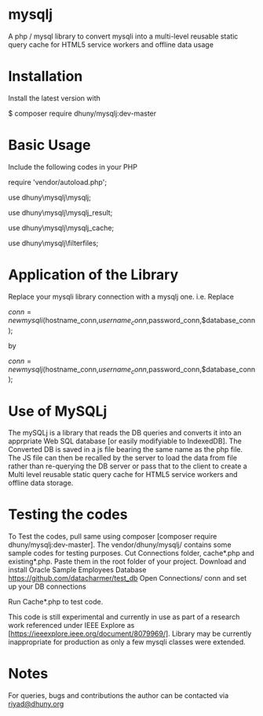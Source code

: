 # mysqlj
A php / mysql library to convert mysqli into a multi-level reusable static query cache for HTML5 service workers and offline data usage


# Installation

Install the latest version with

$ composer require dhuny/mysqlj:dev-master

# Basic Usage

Include the following codes in your PHP  

require 'vendor/autoload.php';

use dhuny\mysqlj\mysqlj;

use dhuny\mysqlj\mysqlj_result;

use dhuny\mysqlj\mysqlj_cache;

use dhuny\mysqlj\filterfiles;

# Application of the Library

Replace your mysqli library connection with a mysqlj one.
i.e. Replace

$conn = new mysqli($hostname_conn,$username_conn,$password_conn,$database_conn);

by

$conn = new mysqlj($hostname_conn,$username_conn,$password_conn,$database_conn);


# Use of MySQLj

The mySQLj is a library that reads the DB queries and converts it into an apprpriate Web SQL database [or easily modifyiable to IndexedDB]. The Converted DB is saved in a js file bearing the same name as the php file. The JS file can then be recalled by the server to load the data from file rather than re-querying the DB server or pass that to the client to create a Multi level reusable static query cache for HTML5 service workers and offline data storage.   


# Testing the codes

To Test the codes, pull same using composer [composer require dhuny/mysqlj:dev-master]. The vendor/dhuny/mysqlj/ contains some sample codes for testing purposes. Cut Connections folder, cache*.php and existing*.php. Paste them in the root folder of your project.
Download and install Oracle Sample Employees Database https://github.com/datacharmer/test_db
Open Connections/ conn and set up your DB connections

Run Cache*.php to test code.

This code is still experimental and currently in use as part of a research work referenced under IEEE Explore as [https://ieeexplore.ieee.org/document/8079969/]. 
Library may be currently inappropriate for production as only a few mysqli classes were extended. 

# Notes
For queries, bugs and contributions the author can be contacted via <riyad@dhuny.org>
